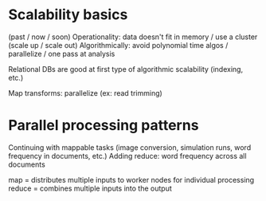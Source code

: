 # Scalability basics
(past / now / soon)
Operationality: data doesn't fit in memory / use a cluster (scale up / scale out)
Algorithmically: avoid polynomial time algos / parallelize / one pass at analysis

Relational DBs are good at first type of algorithmic scalability (indexing, etc.)

Map transforms: parallelize (ex: read trimming)

# Parallel processing patterns
Continuing with mappable tasks (image conversion, simulation runs, word frequency in documents, etc.)
Adding reduce: word frequency across all documents

map = distributes multiple inputs to worker nodes for individual processing
reduce = combines multiple inputs into the output

